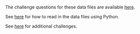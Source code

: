 The challenge questions for these data files are available [here](https://docs.google.com/document/d/10jAEC5URSWgf7-zPtmMqWTj3hqNL-q5ghXz6_2VnDGA/edit#). 

See [here](https://github.com/pbeens/CS-Challenge-Data-Files/blob/master/Python%20Stub.py) for how to read in the data files using Python. 

See [here](https://sites.google.com/view/programmingchallenges/home) for additional challenges.